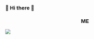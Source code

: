 ### 👋 Hi there 👋

### <p align="center">ME</p>
<div style ="text-aligin = center">
<a href="https://github.com/Lee-jin-gu" target="_blank"><img src="https://img.shields.io/badge/Github-20c997?style?style=flat-square&logo=Git&logoColor=white"/></a>
</div>

<!--
**Lee-jin-gu/Lee-jin-gu** is a ✨ _special_ ✨ repository because its `README.md` (this file) appears on your GitHub profile.

Here are some ideas to get you started:

- 🔭 I’m currently working on ...
- 🌱 I’m currently learning ...
- 👯 I’m looking to collaborate on ...
- 🤔 I’m looking for help with ...
- 💬 Ask me about ...
- 📫 How to reach me: ...
- 😄 Pronouns: ...
- ⚡ Fun fact: ...
-->
